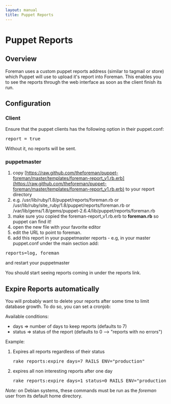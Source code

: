 ```yaml
---
layout: manual
title: Puppet Reports
---
```


# Puppet Reports 

## Overview

Foreman uses a custom puppet reports address (similar to tagmail or store) which Puppet will use to upload it's report into Foreman.
This enables you to see the reports through the web interface as soon as the client finish its run.

## Configuration

### Client

Ensure that the puppet clients has the following option in their puppet.conf:
<pre>report = true</pre>

Without it, no reports will be sent.

### puppetmaster

1. copy [https://raw.github.com/theforeman/puppet-foreman/master/templates/foreman-report_v1.rb.erb](https://raw.github.com/theforeman/puppet-foreman/master/templates/foreman-report_v1.rb.erb) to your report directory
2. e.g. /usr/lib/ruby/1.8/puppet/reports/foreman.rb or /usr/lib/ruby/site_ruby/1.8/puppet/reports/foreman.rb or /var/lib/gems/1.8/gems/puppet-2.6.4/lib/puppet/reports/foreman.rb
3. make sure you copied the foreman-report_v1.rb.erb to **foreman.rb** so puppet can find it!
4. open the new file with your favorite editor
5. edit the URL to point to foreman.
6. add this report in your puppetmaster reports - e.g, in your master puppet.conf under the main section add:

<pre>reports=log, foreman</pre>

and restart your puppetmaster

You should start seeing reports coming in under the reports link.

## Expire Reports automatically
 
You will probably want to delete your reports after some time to limit database growth. To do so, you can set a cronjob:

Available conditions:

* days => number of days to keep reports (defaults to 7)
* status => status of the report (defaults to 0 --> "reports with no errors")
 
Example:

1. Expires all reports regardless of their status
    <pre>rake reports:expire days=7 RAILS_ENV="production"</pre> 
2. expires all non interesting reports after one day
    <pre>rake reports:expire days=1 status=0 RAILS_ENV="production"</pre> 

*Note:* on Debian systems, these commands must be run as the *foreman* user from its default home directory.
